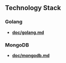 ## Technology Stack

### Golang

* **[doc/golang.md](doc/golang.md)**

### MongoDB

* **[doc/mongodb.md](doc/mongodb.md)**


